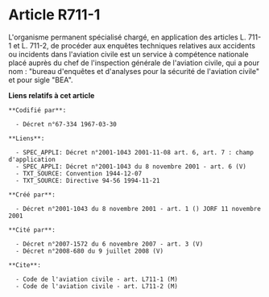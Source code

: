 # Article R711-1

L'organisme permanent spécialisé chargé, en application des articles L. 711-1 et L. 711-2, de procéder aux enquêtes
techniques relatives aux accidents ou incidents dans l'aviation civile est un service à compétence nationale placé auprès du
chef de l'inspection générale de l'aviation civile, qui a pour nom : "bureau d'enquêtes et d'analyses pour la sécurité de
l'aviation civile" et pour sigle "BEA".

**Liens relatifs à cet article**

	**Codifié par**:

	  - Décret n°67-334 1967-03-30

	**Liens**:

	  - SPEC_APPLI: Décret n°2001-1043 2001-11-08 art. 6, art. 7 : champ d'application
	  - SPEC_APPLI: Décret n°2001-1043 du 8 novembre 2001 - art. 6 (V)
	  - TXT_SOURCE: Convention 1944-12-07
	  - TXT_SOURCE: Directive 94-56 1994-11-21

	**Créé par**:

	  - Décret n°2001-1043 du 8 novembre 2001 - art. 1 () JORF 11 novembre 2001

	**Cité par**:

	  - Décret n°2007-1572 du 6 novembre 2007 - art. 3 (V)
	  - Décret n°2008-680 du 9 juillet 2008 (V)

	**Cite**:

	  - Code de l'aviation civile - art. L711-1 (M)
	  - Code de l'aviation civile - art. L711-2 (M)
